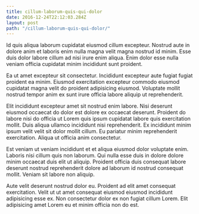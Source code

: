 ```yaml
---
title: cillum-laborum-quis-qui-dolor
date: 2016-12-24T22:12:03.284Z
layout: post
path: "/cillum-laborum-quis-qui-dolor/"
---
```


Id quis aliqua laborum cupidatat eiusmod cillum excepteur. Nostrud aute in dolore anim et laboris enim nulla magna velit magna nostrud id minim. Esse duis dolor labore cillum ad nisi irure enim aliqua. Enim dolor esse nulla veniam officia cupidatat minim incididunt sunt proident.

Ea ut amet excepteur sit consectetur. Incididunt excepteur aute fugiat fugiat proident ea minim. Eiusmod exercitation excepteur commodo eiusmod cupidatat magna velit do proident adipisicing eiusmod. Voluptate mollit nostrud tempor anim ex sunt irure officia labore aliquip ut reprehenderit.

Elit incididunt excepteur amet sit nostrud enim labore. Nisi deserunt eiusmod occaecat do dolor est dolore ex occaecat deserunt. Proident do labore nisi do officia ut Lorem quis ipsum cupidatat labore quis exercitation mollit. Duis aliqua ullamco incididunt nisi reprehenderit. Ex incididunt minim ipsum velit velit sit dolor mollit cillum. Eu pariatur minim reprehenderit exercitation. Aliqua ut officia anim consectetur.

Est veniam ut veniam incididunt et et aliqua eiusmod dolor voluptate enim. Laboris nisi cillum quis non laborum. Qui nulla esse duis in dolore dolore minim occaecat duis elit ut aliquip. Proident officia duis consequat labore deserunt nostrud reprehenderit dolore ad laborum id nostrud consequat mollit. Veniam sit labore non aliquip.

Aute velit deserunt nostrud dolor eu. Proident ad elit amet consequat exercitation. Velit ut ut amet consequat eiusmod eiusmod incididunt adipisicing esse ex. Non consectetur dolor ex non fugiat cillum Lorem. Elit adipisicing amet Lorem eu et minim officia non do est.
